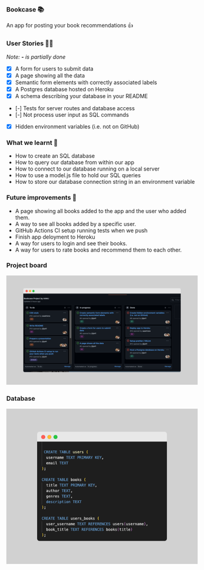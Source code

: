 ### Bookcase 📚

An app for posting your book recommendations 👍

### User Stories 👩‍💻

_Note: **-** is partially done_

- [x] A form for users to submit data
- [x] A page showing all the data
- [x] Semantic form elements with correctly associated labels
- [x] A Postgres database hosted on Heroku
- [x] A schema describing your database in your README
- [-] Tests for server routes and database access
- [-] Not process user input as SQL commands
- [x] Hidden environment variables (i.e. not on GitHub)

### What we learnt 🧠

- How to create an SQL database
- How to query our database from within our app
- How to connect to our database running on a local server
- How to use a model.js file to hold our SQL queries
- How to store our database connection string in an environment variable

### Future improvements 🤞

- A page showing all books added to the app and the user who added them.
- A way to see all books added by a specific user.
- GitHub Actions CI setup running tests when we push
- Finish app deloyment to Heroku
- A way for users to login and see their books.
- A way for users to rate books and recommend them to each other.

### Project board

![Group project board](project_board.PNG)

### Database

![Database schema](database.PNG)
